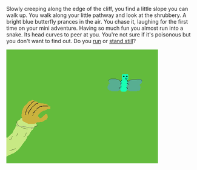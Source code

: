 Slowly creeping along the edge of the cliff, you find a little slope you can
walk up. You walk along your little pathway and look at the shrubbery. A bright
blue butterfly prances in the air. You chase it, laughing for the first time on
your mini adventure. Having so much fun you almost run into a snake. Its head
curves to peer at you. You're not sure if it's poisonous but you don't want to
find out. Do you [run](./run.md) or [stand still](./still.md)?  

![PIXEL picture by me][MainImage]

[MainImage]: images/Butter.png
